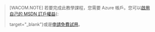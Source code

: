 > [WACOM.NOTE] 若要完成此教學課程，您需要 Azure 帳戶。您可以[啟用自己的 MSDN
> 訂戶權益](/en-us/pricing/member-offers/msdn-benefits-details/){:
> 
> target="_blank"}或是[申請免費試用](/en-us/pricing/free-trial/)。
